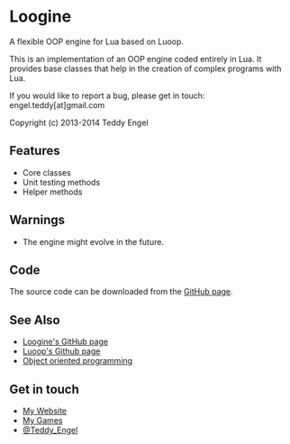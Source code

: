 Loogine
=======

A flexible OOP engine for Lua based on Luoop.

This is an implementation of an OOP engine coded entirely in Lua.
It provides base classes that help in the creation of complex programs with Lua.

If you would like to report a bug, please get in touch: engel.teddy[at]gmail.com 

Copyright (c) 2013-2014 Teddy Engel

Features
--------

* Core classes
* Unit testing methods
* Helper methods

Warnings
--------

* The engine might evolve in the future.

Code
----

The source code can be downloaded from the [GitHub page][gh].

See Also
--------

* [Loogine's GitHub page][gh]
* [Luoop's Github page][loo]
* [Object oriented programming][oop]

Get in touch
------------
* [My Website][ws]
* [My Games][gws]
* [@Teddy_Engel][tw]

[loo]: https://github.com/TeddyEngel/Luoop
[gh]: https://github.com/TeddyEngel/Loogine
[oop]:http://en.wikipedia.org/wiki/Object-oriented_programming

[ws]: http://www.engelteddy.com
[gws]: http://www.teddyengelgames.com
[tw]: https://twitter.com/Teddy_Engel

